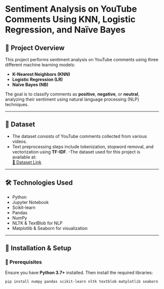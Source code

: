 # Sentiment Analysis on YouTube Comments Using KNN, Logistic Regression, and Naïve Bayes

## 📌 Project Overview
This project performs sentiment analysis on YouTube comments using three different machine learning models:  
- **K-Nearest Neighbors (KNN)**  
- **Logistic Regression (LR)**  
- **Naïve Bayes (NB)**  

The goal is to classify comments as **positive**, **negative**, or **neutral**, analyzing their sentiment using natural language processing (NLP) techniques.

---

## 📂 Dataset
- The dataset consists of YouTube comments collected from various videos.
- Text preprocessing steps include tokenization, stopword removal, and vectorization using **TF-IDF**.
-The dataset used for this project is available at:  
[🔗 Dataset Link]([https://www.kaggle.com/datasets/atifaliak/youtube-comments-dataset])
---

## 🛠️ Technologies Used
- Python 
- Jupyter Notebook 
- Scikit-learn  
- Pandas  
- NumPy   
- NLTK & TextBlob for NLP  
- Matplotlib & Seaborn for visualization   

---

## 🚀 Installation & Setup
### 🔹 Prerequisites
Ensure you have **Python 3.7+** installed. Then install the required libraries:
```bash
pip install numpy pandas scikit-learn nltk textblob matplotlib seaborn

